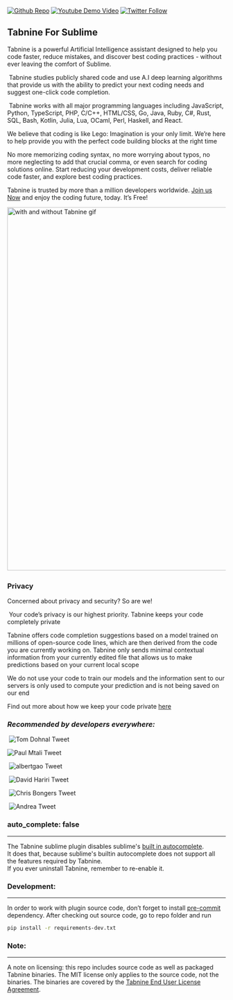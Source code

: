 [twitter-shield]: https://img.shields.io/twitter/follow/Tabnine_?style=social
[twitter-url]: http://bit.ly/Tabnine_Twitter
[github-shield]: https://img.shields.io/github/stars/codota/Tabnine?style=social
[github-url]: http://bit.ly/Tabnine_Git
[youtube-shield]: https://img.shields.io/youtube/views/TKLkXh_c-Gw?style=social
[youtube-url]: http://bit.ly/T9_YouTube

[![Github Repo][github-shield]][github-url]
[![Youtube Demo Video][youtube-shield]][youtube-url]
[![Twitter Follow][twitter-shield]][twitter-url]

## **Tabnine For Sublime**

Tabnine is a powerful Artificial Intelligence assistant designed to help you code faster, reduce mistakes, and discover best coding practices - without ever leaving the comfort of Sublime.

​
Tabnine studies publicly shared code and use A.I deep learning algorithms that provide us with the ability to predict your next coding needs and suggest one-click code completion.

​
Tabnine works with all major programming languages including JavaScript, Python, TypeScript, PHP, C/C++, HTML/CSS, Go, Java, Ruby, C#, Rust, SQL, Bash, Kotlin, Julia, Lua, OCaml, Perl, Haskell, and React.
​

We believe that coding is like Lego: Imagination is your only limit.
We’re here to help provide you with the perfect code building blocks at the right time
​

No more memorizing coding syntax, no more worrying about typos, no more neglecting to add that crucial comma, or even search for coding solutions online. Start reducing your development costs, deliver reliable code faster, and explore best coding practices.
​

Tabnine is trusted by more than a million developers worldwide. [Join us Now](https://www.tabnine.com/install) and enjoy the coding future, today. It’s Free!

​
<img src="https://github.com/codota/TabNine/raw/master/with-and-without-tabnine.gif" width="838" alt="with and without Tabnine gif"/>


### **Privacy**

Concerned about privacy and security? So are we!

​
Your code’s privacy is our highest priority. Tabnine keeps your code completely private
​

Tabnine offers code completion suggestions based on a model trained on millions of open-source code lines, which are then derived from the code you are currently working on. Tabnine only sends minimal contextual information from your currently edited file that allows us to make predictions based on your current local scope
​

We do not use your code to train our models and the information sent to our servers is only used to compute your prediction and is not being saved on our end


Find out more about how we keep your code private [here](https://www.codota.com/tabnine-code-privacy)


### **_Recommended by developers everywhere:_**

​
![Tom Dohnal Tweet](https://raw.githubusercontent.com/codota/tabnine-vscode/master/assets/twitter-ps-1.png)
​

![Paul Mtali Tweet](https://raw.githubusercontent.com/codota/tabnine-vscode/master/assets/twitter-ps-2.png)

​
![albertgao Tweet](https://raw.githubusercontent.com/codota/tabnine-vscode/master/assets/twitter-ps-3.png)

​
![David Hariri Tweet](https://raw.githubusercontent.com/codota/tabnine-vscode/master/assets/twitter-ps-4.png)

​
![Chris Bongers Tweet](https://raw.githubusercontent.com/codota/tabnine-vscode/master/assets/twitter-ps-5.png)

​
![Andrea Tweet](https://raw.githubusercontent.com/codota/tabnine-vscode/master/assets/twitter-ps-6.png)


### auto_complete: false
___
The Tabnine sublime plugin disables sublime's [built in autocomplete](https://www.sublimetext.com/docs/3/auto_complete.html).  
It does that, because sublime's builtin autocomplete does not support all the features required by Tabnine.  
If you ever uninstall Tabnine, remember to re-enable it.

### **Development:**
___
In order to work with plugin source code, don’t forget to install [pre-commit](https://github.com/pre-commit/pre-commit) dependency. After checking out source code, go to repo folder and run

```sh
pip install -r requirements-dev.txt
```

### **Note:**
___
A note on licensing: this repo includes source code as well as packaged Tabnine binaries. The MIT license only applies to the source code, not the binaries. The binaries are covered by the [Tabnine End User License Agreement](https://tabnine.com/eula).
